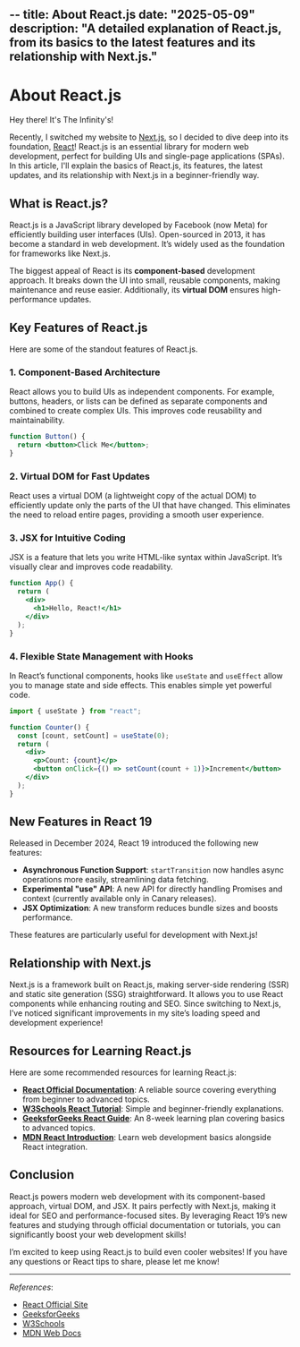 --
title: About React.js
date: "2025-05-09"
description: "A detailed explanation of React.js, from its basics to the latest features and its relationship with Next.js."
---

# About React.js

Hey there! It's The Infinity's!

Recently, I switched my website to [Next.js](https://nextjs.org/), so I decided to dive deep into its foundation, [React](https://react.dev/)! React.js is an essential library for modern web development, perfect for building UIs and single-page applications (SPAs). In this article, I'll explain the basics of React.js, its features, the latest updates, and its relationship with Next.js in a beginner-friendly way.

## What is React.js?

React.js is a JavaScript library developed by Facebook (now Meta) for efficiently building user interfaces (UIs). Open-sourced in 2013, it has become a standard in web development. It’s widely used as the foundation for frameworks like Next.js.

The biggest appeal of React is its **component-based** development approach. It breaks down the UI into small, reusable components, making maintenance and reuse easier. Additionally, its **virtual DOM** ensures high-performance updates.

## Key Features of React.js

Here are some of the standout features of React.js.

### 1. Component-Based Architecture

React allows you to build UIs as independent components. For example, buttons, headers, or lists can be defined as separate components and combined to create complex UIs. This improves code reusability and maintainability.

```jsx
function Button() {
  return <button>Click Me</button>;
}
```

### 2. Virtual DOM for Fast Updates

React uses a virtual DOM (a lightweight copy of the actual DOM) to efficiently update only the parts of the UI that have changed. This eliminates the need to reload entire pages, providing a smooth user experience.

### 3. JSX for Intuitive Coding

JSX is a feature that lets you write HTML-like syntax within JavaScript. It’s visually clear and improves code readability.

```jsx
function App() {
  return (
    <div>
      <h1>Hello, React!</h1>
    </div>
  );
}
```

### 4. Flexible State Management with Hooks

In React’s functional components, hooks like `useState` and `useEffect` allow you to manage state and side effects. This enables simple yet powerful code.

```jsx
import { useState } from "react";

function Counter() {
  const [count, setCount] = useState(0);
  return (
    <div>
      <p>Count: {count}</p>
      <button onClick={() => setCount(count + 1)}>Increment</button>
    </div>
  );
}
```

## New Features in React 19

Released in December 2024, React 19 introduced the following new features:

- **Asynchronous Function Support**: `startTransition` now handles async operations more easily, streamlining data fetching.
- **Experimental "use" API**: A new API for directly handling Promises and context (currently available only in Canary releases).
- **JSX Optimization**: A new transform reduces bundle sizes and boosts performance.

These features are particularly useful for development with Next.js!

## Relationship with Next.js

Next.js is a framework built on React.js, making server-side rendering (SSR) and static site generation (SSG) straightforward. It allows you to use React components while enhancing routing and SEO. Since switching to Next.js, I’ve noticed significant improvements in my site’s loading speed and development experience!

## Resources for Learning React.js

Here are some recommended resources for learning React.js:

- **[React Official Documentation](https://react.dev/)**: A reliable source covering everything from beginner to advanced topics.
- **[W3Schools React Tutorial](https://www.w3schools.com/react/)**: Simple and beginner-friendly explanations.
- **[GeeksforGeeks React Guide](https://www.geeksforgeeks.org/react/)**: An 8-week learning plan covering basics to advanced topics.
- **[MDN React Introduction](https://developer.mozilla.org/en-US/docs/Learn_web_development/Core/Frameworks_libraries/React_getting_started)**: Learn web development basics alongside React integration.

## Conclusion

React.js powers modern web development with its component-based approach, virtual DOM, and JSX. It pairs perfectly with Next.js, making it ideal for SEO and performance-focused sites. By leveraging React 19’s new features and studying through official documentation or tutorials, you can significantly boost your web development skills!

I’m excited to keep using React.js to build even cooler websites! If you have any questions or React tips to share, please let me know!

---

_References_:

- [React Official Site](https://react.dev/)
- [GeeksforGeeks](https://www.geeksforgeeks.org/react/)
- [W3Schools](https://www.w3schools.com/react/)
- [MDN Web Docs](https://developer.mozilla.org/en-US/docs/Learn_web_development/Core/Frameworks_libraries/React_getting_started)
